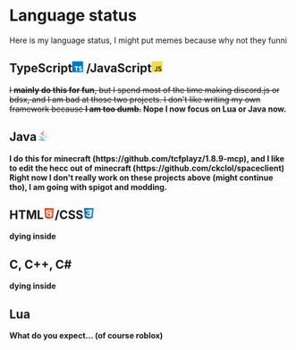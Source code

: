 <h1>Language status</h1>
Here is my language status, I might put memes because why not they funni
<h2>TypeScript<img src="https://raw.githubusercontent.com/devicons/devicon/master/icons/typescript/typescript-original.svg" alt="typescript" width="20" height="20"/> /JavaScript<img src="https://raw.githubusercontent.com/devicons/devicon/master/icons/javascript/javascript-original.svg" alt="javascript" width="20" height="20"/> </h2> 
<s>I <b>mainly do this for fun</b>, but I spend most of the time making discord.js or bdsx, and I am bad at those two projects. I don't like writing my own framework because <b>I am too dumb.</s> <b>Nope I now focus on Lua or Java now.</b>

<h2>Java<img src="https://raw.githubusercontent.com/devicons/devicon/master/icons/java/java-original.svg" alt="java" width="20" height="20"/></h2>
I do this for <b>minecraft</b> (https://github.com/tcfplayz/1.8.9-mcp), and I like to edit the hecc out of minecraft (https://github.com/ckclol/spaceclient)
Right now I don't really work on these projects above (might continue tho), I am going with spigot and modding.

<h2>HTML<img src="https://github.com/devicons/devicon/blob/master/icons/html5/html5-original.svg" alt="HTML" width="20" height="20" />/CSS<img src="https://github.com/devicons/devicon/blob/master/icons/css3/css3-original.svg" alt="CSS" width="20" height="20"/></h2>
dying inside

<h2>C, C++, C#</h2>
dying inside
  
<h2>Lua</h2>
What do you expect... (of course roblox)
